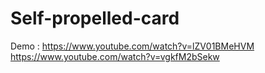 # Self-propelled-card
Demo : https://www.youtube.com/watch?v=lZV01BMeHVM
       https://www.youtube.com/watch?v=vgkfM2bSekw
